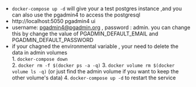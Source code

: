    * `docker-compose up -d` will give your a test postgres instance ,and you can also use the pgadmin4 to access the postgresql
   *  http://localhost:5050  pgadmin4 ui
   *  username: pgadmin4@pgadmin.org , password : admin. you can change this by change the value of PGADMIN_DEFAULT_EMAIL and PGADMIN_DEFAULT_PASSWORD
   *  if your chagned the environmental variable , your need to delete the data in admin volumes   
    1. `docker-compose down`  
    2. `docker rm -f $(docker ps -a -q)`
    3. `docker volume rm $(docker volume ls -q)` (or just find the admin volume if you want to keep the other volume's data) 
    4. `docker-compose up -d` to restart the service
  